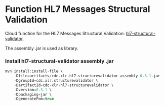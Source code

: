 # Function HL7 Messages Structural Validation

Cloud function for the HL7 Messages Structural Validation: [hl7-structural-validator](https://github.com/CDCgov/data-exchange-hl7/tree/master/hl7-structural-validator). 

The assembly .jar is used as library.


### Install hl7-structural-validator assembly .jar

```scala
mvn install:install-file \
    -Dfile=artifacts/cdc.xlr.hl7.structurevalidator-assembly-0.3.1.jar \
    -DgroupId=cdc.xlr.structurevalidator \
    -DartifactId=cdc-xlr-hl7-structurevalidator \
    -Dversion=0.3.1 \
    -Dpackaging=jar \
    -DgeneratePom=true
```


